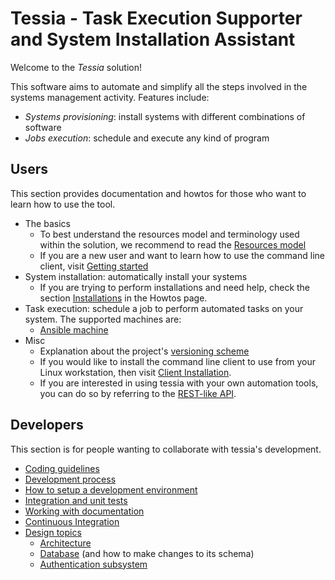 <!--
Copyright 2016, 2017 IBM Corp.

Licensed under the Apache License, Version 2.0 (the "License");
you may not use this file except in compliance with the License.
You may obtain a copy of the License at

   http://www.apache.org/licenses/LICENSE-2.0

Unless required by applicable law or agreed to in writing, software
distributed under the License is distributed on an "AS IS" BASIS,
WITHOUT WARRANTIES OR CONDITIONS OF ANY KIND, either express or implied.
See the License for the specific language governing permissions and
limitations under the License.
-->
# Tessia - Task Execution Supporter and System Installation Assistant

Welcome to the *Tessia* solution!

This software aims to automate and simplify all the steps involved in the systems management activity. Features include:

- *Systems provisioning*: install systems with different combinations of software
- *Jobs execution*: schedule and execute any kind of program

## **Users**

This section provides documentation and howtos for those who want to learn how to use the tool.

- The basics
    - To best understand the resources model and terminology used within the solution, we recommend to read the [Resources model](users/resources_model.md)
    - If you are a new user and want to learn how to use the command line client, visit [Getting started](users/getting_started.md)
- System installation: automatically install your systems
    - If you are trying to perform installations and need help, check the section [Installations](users/howtos.md#installations) in the Howtos page.
- Task execution: schedule a job to perform automated tasks on your system. The supported machines are:
    - [Ansible machine](users/ansible_machine.md)
- Misc
    - Explanation about the project's [versioning scheme](users/versioning.md)
    - If you would like to install the command line client to use from your Linux workstation, then visit [Client Installation](users/client_install.md).
    - If you are interested in using tessia with your own automation tools, you can do so by referring to the [REST-like API](users/api.md).

## **Developers**

This section is for people wanting to collaborate with tessia's development.

- [Coding guidelines](developers/coding_guidelines.md)
- [Development process](developers/dev_process.md)
- [How to setup a development environment](developers/dev_env.md)
- [Integration and unit tests](developers/tests.md)
- [Working with documentation](developers/documentation.md)
- [Continuous Integration](developers/continuous_integration.md)
- [Design topics](developers/design.md)
    - [Architecture](developers/design.md#architecture)
    - [Database](developers/design.md#database) (and how to make changes to its schema)
    - [Authentication subsystem](developers/design.md#authentication-subsystem)
